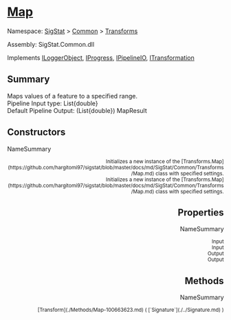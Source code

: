 # [Map](./Map.md)

Namespace: [SigStat]() > [Common](./../README.md) > [Transforms](./README.md)

Assembly: SigStat.Common.dll

Implements [ILoggerObject](./../ILoggerObject.md), [IProgress](./../Helpers/IProgress.md), [IPipelineIO](./../Pipeline/IPipelineIO.md), [ITransformation](./../ITransformation.md)

## Summary
Maps values of a feature to a specified range.  <br>Pipeline Input type: List{double}<br>Default Pipeline Output: (List{double}) MapResult

## Constructors

NameSummary

<div style="text-align: right"><sub>Initializes a new instance of the [Transforms.Map](https://github.com/hargitomi97/sigstat/blob/master/docs/md/SigStat/Common/Transforms/Map.md) class with specified settings.</sub></ div ><div style="text-align: right"><sub>Initializes a new instance of the [Transforms.Map](https://github.com/hargitomi97/sigstat/blob/master/docs/md/SigStat/Common/Transforms/Map.md) class with specified settings.</sub></ div ><br>


## Properties

NameSummary

<div style="text-align: right"><sub>Input</sub></ div ><div style="text-align: right"><sub>Input</sub></ div ><br>
<div style="text-align: right"><sub>Output</sub></ div ><div style="text-align: right"><sub>Output</sub></ div ><br>


## Methods

NameSummary

<div style="text-align: right"><sub>[Transform](./Methods/Map-100663623.md) ( [`Signature`](./../Signature.md) )</sub></ div ><div style="text-align: right"><sub></sub></ div ><br>


